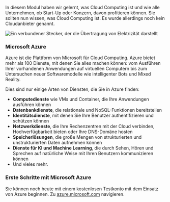 In diesem Modul haben wir gelernt, was Cloud Computing ist und wie alle Unternehmen, ob Start-Up oder Konzern, davon profitieren können. Sie sollten nun wissen, was Cloud Computing ist. Es wurde allerdings noch kein Cloudanbieter genannt.

![Ein verbundener Stecker, der die Übertragung von Elektrizität darstellt](../media/7-heading.png)

### <a name="microsoft-azure"></a>Microsoft Azure

Azure ist die Plattform von Microsoft für Cloud Computing. Azure bietet mehr als 100 Dienste, mit denen Sie alles machen können: vom Ausführen Ihrer vorhandenen Anwendungen auf virtuellen Computern bis zum Untersuchen neuer Softwaremodelle wie intelligenter Bots und Mixed Reality.

Dies sind nur einige Arten von Diensten, die Sie in Azure finden:

- **Computedienste** wie VMs und Container, die Ihre Anwendungen ausführen können
- **Datenbankdienste**, die relationale und NoSQL-Funktionen bereitstellen
- **Identitätsdienste**, mit denen Sie Ihre Benutzer authentifizieren und schützen können
- **Netzwerkdienste**, die Ihre Rechenzentren mit der Cloud verbinden, Hochverfügbarkeit bieten oder Ihre DNS-Domäne hosten
- **Speicherlösungen**, die große Mengen von strukturierten und unstrukturierten Daten aufnehmen können
- **Dienste für KI und Machine Learning**, die durch Sehen, Hören und Sprechen auf natürliche Weise mit Ihren Benutzern kommunizieren können
- Und vieles mehr.

### <a name="get-started-with-microsoft-azure"></a>Erste Schritte mit Microsoft Azure

Sie können noch heute mit einem kostenlosen Testkonto mit dem Einsatz von Azure beginnen. Zu [azure.microsoft.com](https://azure.microsoft.com) navigieren.

